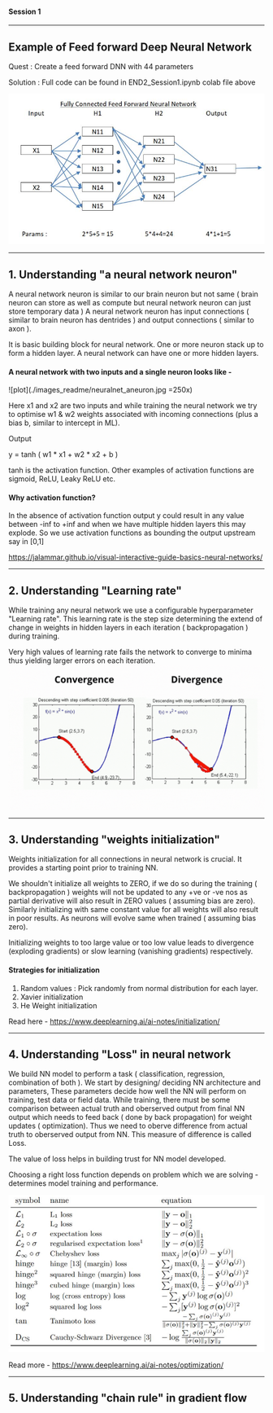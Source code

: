 #### Session 1 
***
## Example of Feed forward Deep Neural Network 

Quest 		: Create a feed forward DNN with 44 parameters

Solution 	: Full code can be found in END2_Session1.ipynb colab file above

![plot](./images_readme/44params.JPG)

***
## 1. Understanding "a neural network neuron"

A neural network neuron is similar to our brain neuron but not same ( brain neuron can store as well as compute but neural network neuron can just store temporary data )
A neural network neuron has input connections ( similar to brain neuron has dentrides ) and output connections ( similar to axon ).


It is basic building block for neural network. One or more neuron stack up to form a hidden layer. 
A neural network can have one or more hidden layers.

#### A neural network with two inputs and a single neuron looks like -

![plot](./images_readme/neuralnet_aneuron.jpg =250x)

Here x1 and x2 are two inputs and while training the neural network we try to optimise w1 & w2 weights associated with incoming connections (plus a bias b, similar to intercept in ML).

Output 

y = tanh ( w1 * x1 + w2 * x2 + b )

tanh is the activation function. Other examples of activation functions are sigmoid, ReLU,  Leaky ReLU etc.

#### Why activation function?
In the absence of activation function output y could result in any value between -inf to +inf and when we have multiple hidden layers this may explode. 
So we use activation functions as bounding the output upstream say in [0,1]

https://jalammar.github.io/visual-interactive-guide-basics-neural-networks/

***
## 2. Understanding "Learning rate"

While training any neural network we use a configurable hyperparameter "Learning rate". 
This learning rate is the step size determining the extend of change in weights in hidden layers in each iteration ( backpropagation ) during training.

Very high values of learning rate fails the network to converge to minima thus yielding larger errors on each iteration.
![plot](./images_readme/learning_rate.gif)

***
## 3. Understanding "weights initialization"

Weights initialization for all connections in neural network is crucial. It provides a starting point prior to training NN.

We shouldn't initialize all weights to ZERO, if we do so during the training ( backpropagation ) weights will not be updated to any +ve or -ve nos as partial derivative will also result in ZERO values
( assuming bias are zero).
Similarly initializing with same constant value for all weights will also result in poor results. As neurons will evolve same when trained ( assuming bias zero).

Initializing weights to too large value or too low value leads to divergence (exploding gradients) or 
slow learning (vanishing gradients) respectively.

#### Strategies for initialization

1. Random values : Pick randomly from normal distribution for each layer.
2. Xavier initialization
3. He Weight initialization

Read here - https://www.deeplearning.ai/ai-notes/initialization/

***
## 4. Understanding "Loss" in neural network

We build NN model to perform a task ( classification, regression, combination of both ). We start by designing/ deciding NN architecture and parameters, 
These parameters decide how well the NN will perform on training, test data or field data.
While training, there must be some comparison between actual truth and oberserved output from final NN output which needs to feed back ( done by back propagation)
for weight updates ( optimization). 
Thus we need to oberve difference from actual truth to oberserved output from NN. This measure of difference is called Loss. 

The value of loss helps in building trust for NN model developed.

Choosing a right loss function depends on problem which we are solving - determines model training and performance.

![plot](./images_readme/lossfunc.JPG)

Read more  - https://www.deeplearning.ai/ai-notes/optimization/


***
## 5. Understanding "chain rule" in gradient flow
